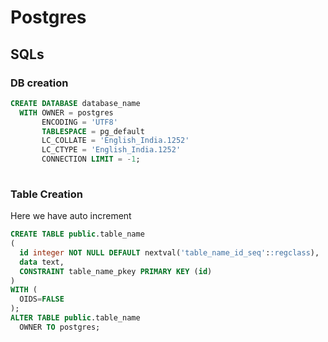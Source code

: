 # Postgres

## SQLs

### DB creation

```sql
CREATE DATABASE database_name
  WITH OWNER = postgres
       ENCODING = 'UTF8'
       TABLESPACE = pg_default
       LC_COLLATE = 'English_India.1252'
       LC_CTYPE = 'English_India.1252'
       CONNECTION LIMIT = -1;
	   
```

### Table Creation

Here we have auto increment

```sql
CREATE TABLE public.table_name
(
  id integer NOT NULL DEFAULT nextval('table_name_id_seq'::regclass),
  data text,
  CONSTRAINT table_name_pkey PRIMARY KEY (id)
)
WITH (
  OIDS=FALSE
);
ALTER TABLE public.table_name
  OWNER TO postgres;
```